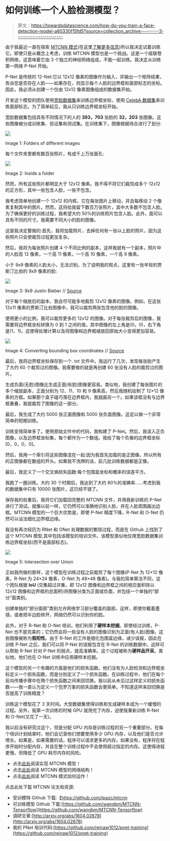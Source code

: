 # 如何训练一个人脸检测模型？

> 原文：<https://towardsdatascience.com/how-do-you-train-a-face-detection-model-a60330f15fd5?source=collection_archive---------3----------------------->

由于我最近一直在探索 [MTCNN 模式](https://github.com/ipazc/mtcnn)(在这里[了解更多信息](/how-does-a-face-detection-program-work-using-neural-networks-17896df8e6ff))所以我决定试着训练它。即使只是从概念上考虑，训练 MTCNN 模型也是一个挑战。这是一个级联卷积网络，这意味着它由 3 个独立的神经网络组成，不能一起训练。我决定从训练第一网络 P-Net 开始。

P-Net 是传统的 12-Net:它以 12x12 像素的图像作为输入，并输出一个矩阵结果，告诉您是否存在人脸——如果存在，则显示每个人脸的边界框和面部标志的坐标。因此，我必须从创建一个仅由 12x12 像素图像组成的数据集开始。

开发这个模型的团队使用[宽脸数据集](http://mmlab.ie.cuhk.edu.hk/projects/WIDERFace/)来训练边界框坐标，使用 [CelebA 数据集](http://mmlab.ie.cuhk.edu.hk/projects/CelebA.html)来训练面部标志。为了简单起见，我从只训练边界框坐标开始。

宽脸数据集包括具有不同情况下的人的 **393，703** 张脸的 **32，203** 张图像。这些图像被分成训练集、验证集和测试集。在训练集下，图像根据场合进行了划分:

![](img/8c71f2b5d798fb6c1afb18f8e7bf6151.png)

Image 1: Folders of different images

每个文件夹里都有数百张照片，有成千上万张面孔:

![](img/42b01dd03b1615dec128ea86a402b9a7.png)

Image 2: Inside a folder

然而，所有这些照片都明显大于 12x12 像素。我不得不将它们裁剪成多个 12x12 的正方形，其中一些包含人脸，一些不包含。

我考虑简单地创建一个 12x12 的内核，它在每张图片上移动，并且每移动 2 个像素复制其中的图片。然而，这将给我留下数百万张照片，其中大多数不包含人脸。为了确保更好的训练过程，我希望大约 50%的训练照片包含人脸。此外，面可以具有不同的尺寸。我需要不同大小的脸的图像。

这是我决定要做的:首先，我将加载照片，去掉任何有一张以上脸的照片，因为这些照片只会使裁剪过程更加复杂。

然后，我将为每张照片创建 4 个不同比例的副本，这样我就有一个副本，照片中的人脸高 12 像素，一个高 11 像素，一个高 10 像素，一个高 9 像素。

小于 9x9 像素的人脸太小，无法识别。为了说明我的观点，这里有一张年轻的贾斯汀比伯的 9x9 像素的脸:

![](img/814c6dc9fd1418e6368a8fe28957cafe.png)

Image 3: 9x9 Justin Bieber // [Source](https://commons.wikimedia.org/wiki/File:Justin_Bieber_at_Easter_Egg_roll.jpg)

对于每个缩放后的副本，我会尽可能多地裁剪 12x12 像素的图像。例如，在这张 12x11 像素的贾斯汀比伯图像中，我可以裁剪两张包含他的脸的图像。

使用更小的比例，我可以裁剪更多的 12x12 的图像。对于每张裁剪后的图像，我需要将边界框坐标转换为 0 到 1 之间的值，其中图像的左上角是(0，0)，右下角是(1，1)。这使得处理计算以及将图像和边界框缩放回原始大小变得更加容易。

![](img/3ad7e8354d948da7e8ab695e4beaef65.png)

Image 4: Converting bounding box coordinates // [Source](https://commons.wikimedia.org/wiki/File:Justin_Bieber_at_Easter_Egg_roll.jpg)

最后，我将边界框坐标保存到一个. txt 文件中。我运行了几次，发现每张脸产生了大约 60 个裁剪过的图像。我需要做的就是再创建 60 张没有人脸的裁剪过的图片。

生成负面(无脸)图像比生成正面(有脸)图像更容易。类似地，我创建了每张图片的多个缩放副本，正面分别为 12、11、10 和 9 像素高，然后我随机绘制了 12×12 像素的方框。如果那个盒子碰巧落在边界框内，我就画另一个。如果该框没有与边界框重叠，我就裁剪了图像的这一部分。

最后，我生成了大约 5000 张正面图像和 5000 张负面图像。这足以做一个非常简单的短期训练。

训练变得简单多了。使用原始文件中的代码，我构建了 P-Net。然后，我读入正负图像，以及边界框坐标集，每个都作为一个数组。我给了每个负像的边界框坐标[0，0，0，0]。

然后，我用一个索引将这些图像混在一起:因为我首先加载的是正图像，所以所有的正图像都在数组的开头。如果我不洗牌的话，前几批训练数据都是正像。

最后，我定义了一个交叉熵损失函数:每个包围盒坐标和概率的误差平方。

我跑了一圈训练。大约 30 个时期后，我达到了大约 80%的准确率……考虑到我的数据集中只有 10000 张图片，这已经不错了。

保存我的权重后，我将它们加载回完整的 MTCNN 文件，并用我新训练的 P-Net 进行了测试。就像以前一样，它仍然可以准确地识别人脸，并在人脸周围画出边框。MTCNN 模型的一个巨大优势是，即使 P-Net 精度下降，R-Net 和 O-Net 仍然可以设法细化边界框边缘。

我没有再次经历为 RNet 和 ONet 处理数据的繁琐过程，而是在 Github 上找到了这个 MTCNN 模型,其中包括该模型的培训文件。该模型类似地仅用宽脸数据集训练边界框坐标(而不是面部标志)。

![](img/9fb477e4021f26fce21acb52dae90a32.png)

Image 5: Intersection over Union

正如我所做的那样，这个模型在训练过程之前裁剪了每个图像(P-Net 为 12×12 像素，R-Net 为 24×24 像素，O-Net 为 48×48 像素)。与我的简单算法不同，这个团队根据 **IoU** (交集超过并集，即 12x12 图像和边界框之间的相交面积除以 12x12 图像和边界框的总面积)将图像分类为正面或负面，并包括一个单独的“部分”面类别。

创建单独的“部分面部”类别允许网络学习部分覆盖的面部。这样，即使你戴着墨镜，或者把半边脸转开，网络仍然可以识别你的脸。

此外，对于 R-Net 和 O-Net 培训，他们利用了**硬样本挖掘**。即使经过训练，P-Net 也不是完美的；它仍然会将一些没有人脸的图像识别为正面(有人脸)图像。这些图像被称为**假阳性**。由于 R-Net 的工作是细化包围盒边缘，减少误报，因此在训练 P-Net 之后，我们可以将 P-Net 的误报包含在 R-Net 的训练数据中。这样可以帮助 R-Net 针对 P-Net 的弱点，提高准确率。这个过程被称为**硬样品开采**。类似地，他们也在 O-Net 训练中应用硬样本挖掘。

这个模型的另一个有趣的方面是他们的损失函数。他们没有为人脸检测和边界框坐标定义一个损失函数，而是分别定义了一个损失函数。在训练过程中，他们在每个反向传播步骤中在两个损失函数之间来回切换。我以前从未见过这样定义的损失函数——我一直认为定义一个包罗万象的损失函数会更简单。不知道这样来回切换是否提高了训练精度？

训练这个模型花了 3 天时间。大型数据集使得训练和生成硬样本成为一个缓慢的过程。另外，我第一次训练的时候 GPU 就用完了内存，迫使我重新训练 R-Net 和 O-Net(又花了一天)。

我以前没有研究过这个，但是分配 GPU 内存是训练过程的另一个重要部分。在每个培训计划结束时，他们会记录他们想要使用多少 GPU 内存，以及他们是否允许增长。如果是，如果需要的话，程序可以请求更多的内存。如果没有，程序将在程序开始时分配内存，并且在整个训练过程中不会使用超过指定的内存。这使得进程更慢，但降低了 GPU 耗尽内存的风险。

*   点击[此处](https://medium.com/@reina.wang/mtcnn-face-detection-cdcb20448ce0)阅读实现 MTCNN 模型！
*   点击[此处](https://medium.com/@reina.wang/face-detection-neural-network-structure-257b8f6f85d1)阅读 MTCNN 模型的网络结构！
*   点击[此处](/how-does-a-face-detection-program-work-using-neural-networks-17896df8e6ff)阅读 MTCNN 模式如何运作！

点击此处下载 MTCNN 论文和资源:

*   受训模特 Github 下载:【https://github.com/ipazc/mtcnn 
*   可训练模型 Github 下载:[https://github.com/wangbm/MTCNN-Tensorflow](https://github.com/wangbm/MTCNN-Tensorflow)
*   调研文章:[http://arxiv.org/abs/1604.02878](http://arxiv.org/abs/1604.02878)
*   我的 PNet 培训代码:[https://github.com/reinaw1012/pnet-training](https://github.com/reinaw1012/pnet-training)